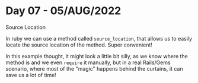 # Day 07 - 05/AUG/2022
Source Location

In ruby we can use a method called `source_location`, that allows us to easily locate the source location of the method. Super convenient!

In this example thought, it might look a little bit silly, as we know where the method is and we even `require` it manually, but in a real Rails/Gems scenario, where most of the "magic" happens behind the curtains, it can save us a lot of time!
